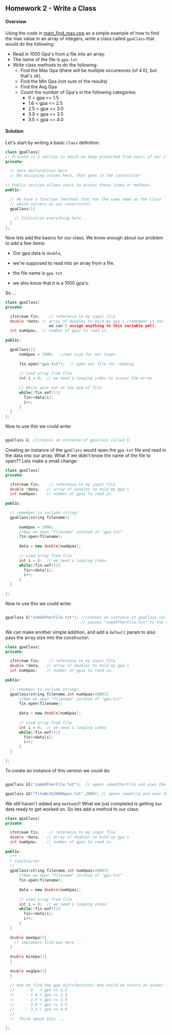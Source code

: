 ## Homework 2 - Write a Class

#### Overview

Using the code in [main_find_max.cpp](https://github.com/rugbyprof/1063-Data-Structures/blob/master/Lectures/L08/gpaClass/main_find_max.cpp) as a simple example of how to find the max value in an array of integers, write a class called `gpaClass` that would do the following:

- Read in 1000 Gpa's from a file into an array.
- The name of the file is `gpa.txt`
- Write class methods to do the following:
    - Find the Max Gpa (there will be multiple occurences (of 4.0), but that's ok).
    - Find the Min Gpa (not sure of the results)
    - Find the Avg Gpa 
    - Count the number of Gpa's in the following categories:
       - 0   < gpa <= 1.5
       - 1.6 < gpa <= 2.5
       - 2.5 < gpa <= 3.0
       - 3.0 < gpa <= 3.5
       - 3.5 < gpa <= 4.0        

#### Solution 

Let's start by writing a basic `Class` definition.

```cpp
class gpaClass{
// Private is a section in which we keep protected from users of our class.
private:

  // data declarations here
  // NO assigning values here, that goes in the constructor
  
// Public section allows users to access those items or methods.
public:

  // We have a function (method) that has the same name as the class
  // which servers as our constructor.
  gpaClass(){
  
    // Initialize everything here...
  }
};

```

Now lets add the basics for our class. We know enough about our problem to add a few items: 

 - Our gpa data is `double`, 
 - we're supposed to read into an array from a file. 
 
 - the file name is `gpa.txt`
 - we also know that it is a 1000 gpa's. 

So ...

```cpp
class gpaClass{
private:

  ifstream fin;    // reference to my input file
  double *data; // array of doubles to hold my gpa's (remember it has to be a pointer because
                   we can't assign anything to this variable yet).
  int numGpas;  // number of gpas to read in.
  
public:

  gpaClass(){
      numGpas = 1000;   //max size for our loops
      
      fin.open("gpa.txt");  // open our file for reading
      
      // Load array from file
      int i = 0;  // we need a looping index to access the array
      
      // While were not at the end of file
      while(!fin.eof()){
        fin>>data[i];
        i++;
      }
  }
};

```

Now to use this we could write:

```cpp

gpaClass G; //creates an instance of gpaClass called G. 
```

Creating an instance of the `gpaClass` would open the `gpa.txt` file and read in the data into our array. What if we didn't know the name of the file to open?? Lets make a small change:

```cpp
class gpaClass{
private:

  ifstream fin;    // reference to my input file
  double *data;   // array of doubles to hold my gpa's
  int numGpas;    // number of gpas to read in.
  
public:

  // remember to include string!
  gpaClass(string filename){
  
      numGpas = 1000;
      //Now we open "filename" instead of "gpa.txt"
      fin.open(filename);
      
      data = new double[numGpas];
      
      // Load array from file
      int i = 0;  // we need a looping index
      while(!fin.eof()){
        fin>>data[i];
        i++;
      }
  }

};

```

Now to use this we could write:

```cpp

gpaClass G("someOtherFile.txt"); //creates an instance of gpaClass called G and 
                                 // passes "someOtherFile.txt" to the constructor. 
```

We can make another simple addition, and add a `default` param to also pass the array size into the constructor:

```cpp
class gpaClass{
private:

  ifstream fin;    // reference to my input file
  double *data;   // array of doubles to hold my gpa's
  int numGpas;    // number of gpas to read in.
  
public:

  // remember to include string!
  gpaClass(string filename,int numGpas=1000){
      //Now we open "filename" instead of "gpa.txt"
      fin.open(filename);
      
      data = new double[numGpas];
      
      // Load array from file
      int i = 0;  // we need a looping index
      while(!fin.eof()){
        fin>>data[i];
        i++;
      }
  }

};

```
To create an instance of this version we could do:

```cpp

gpaClass G1("someOtherFile.txt");  // opens someOtherFile and uses the default 1000 for numGpas 

gpaClass G2("fileWith2000Gpas.txt",2000); // opens someFile and uses 2000 for numGpas 
```

We still haven't added any `methods`!! What we just completed is getting our data ready to get worked on. So lets add a method to our class.

```cpp
class gpaClass{
private:

  ifstream fin;    // reference to my input file
  double *data;   // array of doubles to hold my gpa's
  int numGpas;    // number of gpas to read in.
  
public:
  /**
  * Constructor
  */
  gpaClass(string filename,int numGpas=1000){
      //Now we open "filename" instead of "gpa.txt"
      fin.open(filename);
      
      data = new double[numGpas];
      
      // Load array from file
      int i = 0;  // we need a looping index
      while(!fin.eof()){
        fin>>data[i];
        i++;
      }
  }
  
  double maxGpa(){
    // implement find max here ... 
  }
  
  double minGpa(){
  }
  
  double avgGpa(){
  }
  
  // How do find the gpa distributions? How would we return an answer from a function that computed something like:
  //     - 0   < gpa <= 1.5 
  //     - 1.6 < gpa <= 2.5
  //     - 2.5 < gpa <= 3.0
  //     - 3.0 < gpa <= 3.5
  //     - 3.5 < gpa <= 4.0  
  //  
  //  Think about this ... 

};

```
